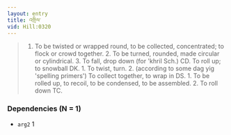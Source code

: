 ```yaml
---
layout: entry
title: འགྲིལ་
vid: Hill:0320
---
```

> 1. To be twisted or wrapped round, to be collected, concentrated; to flock or crowd together. 2. To be turned, rounded, made circular or cylindrical. 3. To fall, drop down (for 'khril Sch.) CD. To roll up; to snowball DK. 1. To twist, turn. 2. (according to some dag yig 'spelling primers') To collect together, to wrap in DS. 1. To be rolled up, to recoil, to be condensed, to be assembled. 2. To roll down TC.
### Dependencies (N = 1)
* `arg2` 1
